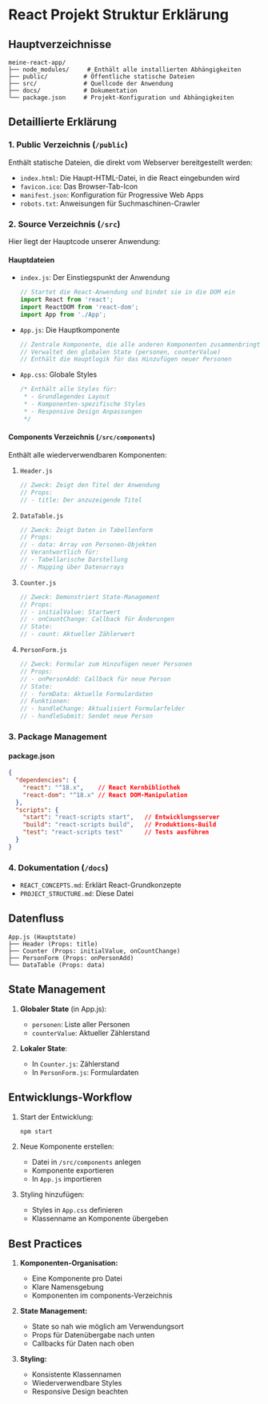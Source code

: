 # React Projekt Struktur Erklärung

## Hauptverzeichnisse

```
meine-react-app/
├── node_modules/     # Enthält alle installierten Abhängigkeiten
├── public/          # Öffentliche statische Dateien
├── src/             # Quellcode der Anwendung
├── docs/            # Dokumentation
└── package.json     # Projekt-Konfiguration und Abhängigkeiten
```

## Detaillierte Erklärung

### 1. Public Verzeichnis (`/public`)
Enthält statische Dateien, die direkt vom Webserver bereitgestellt werden:
- `index.html`: Die Haupt-HTML-Datei, in die React eingebunden wird
- `favicon.ico`: Das Browser-Tab-Icon
- `manifest.json`: Konfiguration für Progressive Web Apps
- `robots.txt`: Anweisungen für Suchmaschinen-Crawler

### 2. Source Verzeichnis (`/src`)
Hier liegt der Hauptcode unserer Anwendung:

#### Hauptdateien
- `index.js`: Der Einstiegspunkt der Anwendung
  ```javascript
  // Startet die React-Anwendung und bindet sie in die DOM ein
  import React from 'react';
  import ReactDOM from 'react-dom';
  import App from './App';
  ```

- `App.js`: Die Hauptkomponente
  ```javascript
  // Zentrale Komponente, die alle anderen Komponenten zusammenbringt
  // Verwaltet den globalen State (personen, counterValue)
  // Enthält die Hauptlogik für das Hinzufügen neuer Personen
  ```

- `App.css`: Globale Styles
  ```css
  /* Enthält alle Styles für:
   * - Grundlegendes Layout
   * - Komponenten-spezifische Styles
   * - Responsive Design Anpassungen
   */
  ```

#### Components Verzeichnis (`/src/components`)
Enthält alle wiederverwendbaren Komponenten:

1. `Header.js`
   ```javascript
   // Zweck: Zeigt den Titel der Anwendung
   // Props:
   // - title: Der anzuzeigende Titel
   ```

2. `DataTable.js`
   ```javascript
   // Zweck: Zeigt Daten in Tabellenform
   // Props:
   // - data: Array von Personen-Objekten
   // Verantwortlich für:
   // - Tabellarische Darstellung
   // - Mapping über Datenarrays
   ```

3. `Counter.js`
   ```javascript
   // Zweck: Demonstriert State-Management
   // Props:
   // - initialValue: Startwert
   // - onCountChange: Callback für Änderungen
   // State:
   // - count: Aktueller Zählerwert
   ```

4. `PersonForm.js`
   ```javascript
   // Zweck: Formular zum Hinzufügen neuer Personen
   // Props:
   // - onPersonAdd: Callback für neue Person
   // State:
   // - formData: Aktuelle Formulardaten
   // Funktionen:
   // - handleChange: Aktualisiert Formularfelder
   // - handleSubmit: Sendet neue Person
   ```

### 3. Package Management

#### package.json
```json
{
  "dependencies": {
    "react": "^18.x",    // React Kernbibliothek
    "react-dom": "^18.x" // React DOM-Manipulation
  },
  "scripts": {
    "start": "react-scripts start",   // Entwicklungsserver
    "build": "react-scripts build",   // Produktions-Build
    "test": "react-scripts test"      // Tests ausführen
  }
}
```

### 4. Dokumentation (`/docs`)
- `REACT_CONCEPTS.md`: Erklärt React-Grundkonzepte
- `PROJECT_STRUCTURE.md`: Diese Datei

## Datenfluss

```
App.js (Hauptstate)
├── Header (Props: title)
├── Counter (Props: initialValue, onCountChange)
├── PersonForm (Props: onPersonAdd)
└── DataTable (Props: data)
```

## State Management
1. **Globaler State** (in App.js):
   - `personen`: Liste aller Personen
   - `counterValue`: Aktueller Zählerstand

2. **Lokaler State**:
   - In `Counter.js`: Zählerstand
   - In `PersonForm.js`: Formulardaten

## Entwicklungs-Workflow
1. Start der Entwicklung:
   ```bash
   npm start
   ```
2. Neue Komponente erstellen:
   - Datei in `/src/components` anlegen
   - Komponente exportieren
   - In `App.js` importieren

3. Styling hinzufügen:
   - Styles in `App.css` definieren
   - Klassenname an Komponente übergeben

## Best Practices
1. **Komponenten-Organisation:**
   - Eine Komponente pro Datei
   - Klare Namensgebung
   - Komponenten im components-Verzeichnis

2. **State Management:**
   - State so nah wie möglich am Verwendungsort
   - Props für Datenübergabe nach unten
   - Callbacks für Daten nach oben

3. **Styling:**
   - Konsistente Klassennamen
   - Wiederverwendbare Styles
   - Responsive Design beachten
